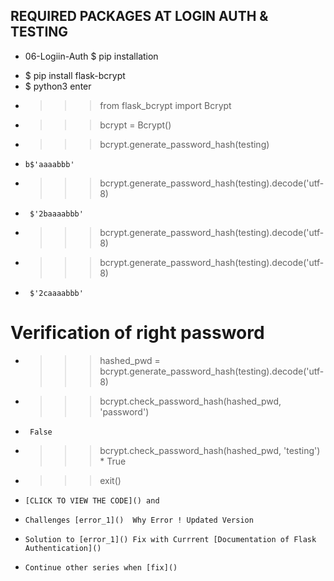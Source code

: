 ## REQUIRED PACKAGES AT LOGIN AUTH & TESTING
* 06-Logiin-Auth $ pip installation <package> 
- $   pip install flask-bcrypt
- $   python3 enter
- >>> from flask_bcrypt import Bcrypt
- >>> bcrypt =  Bcrypt() 
- >>> bcrypt.generate_password_hash(testing)
-     b$'aaaabbb'
- >>> bcrypt.generate_password_hash(testing).decode('utf-8)
-      $'2baaaabbb'
- >>> bcrypt.generate_password_hash(testing).decode('utf-8)      
- >>> bcrypt.generate_password_hash(testing).decode('utf-8)
-      $'2caaaabbb'
# Verification of right password
- >>> hashed_pwd = bcrypt.generate_password_hash(testing).decode('utf-8)     
- >>> bcrypt.check_password_hash(hashed_pwd, 'password')
-      False
- >>> bcrypt.check_password_hash(hashed_pwd, 'testing')
      * True

- >>> exit()

-     [CLICK TO VIEW THE CODE]() and 
*     Challenges [error_1]()  Why Error ! Updated Version 
*     Solution to [error_1]() Fix with Currrent [Documentation of Flask Authentication]() 
*     Continue other series when [fix]()